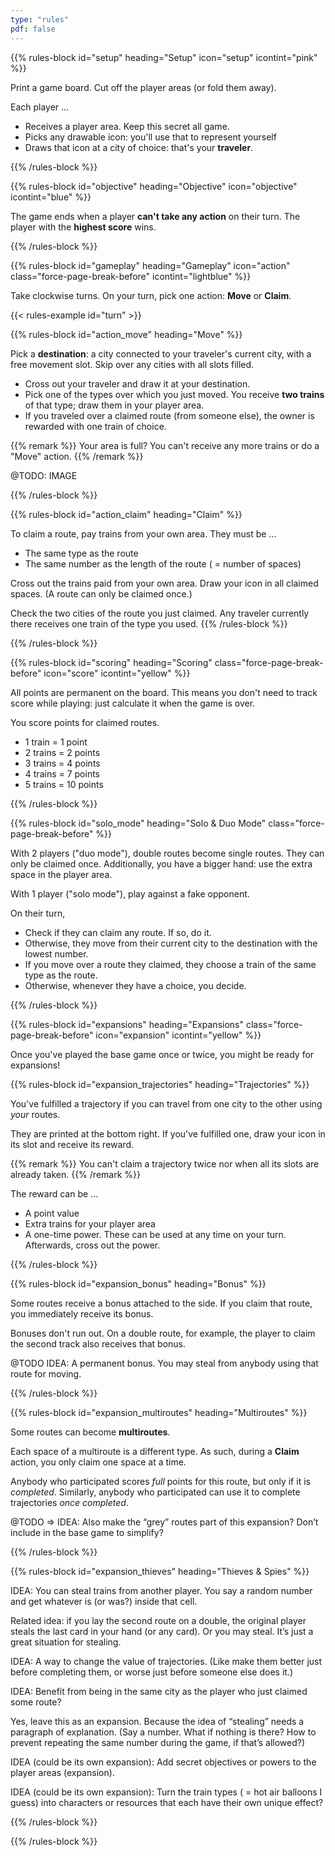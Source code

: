 ```yaml
---
type: "rules"
pdf: false
---
```


{{% rules-block id="setup" heading="Setup" icon="setup" icontint="pink" %}}

Print a game board. Cut off the player areas (or fold them away).

Each player ...

* Receives a player area. Keep this secret all game.
* Picks any drawable icon: you'll use that to represent yourself
* Draws that icon at a city of choice: that's your **traveler**.

{{% /rules-block %}}

{{% rules-block id="objective" heading="Objective" icon="objective" icontint="blue" %}}

The game ends when a player **can't take any action** on their turn. The player with the **highest score** wins.

{{% /rules-block %}}

{{% rules-block id="gameplay" heading="Gameplay" icon="action" class="force-page-break-before" icontint="lightblue" %}}

Take clockwise turns. On your turn, pick one action: **Move** or **Claim**.

{{< rules-example id="turn" >}}

{{% rules-block id="action_move" heading="Move" %}}

Pick a **destination**: a city connected to your traveler's current city, with a free movement slot. Skip over any cities with all slots filled.

* Cross out your traveler and draw it at your destination.
* Pick one of the types over which you just moved. You receive **two trains** of that type; draw them in your player area.
* If you traveled over a claimed route (from someone else), the owner is rewarded with one train of choice.

{{% remark %}}
Your area is full? You can't receive any more trains or do a "Move" action.
{{% /remark %}}

@TODO: IMAGE

{{% /rules-block %}}

{{% rules-block id="action_claim" heading="Claim" %}}

To claim a route, pay trains from your own area. They must be ...

* The same type as the route
* The same number as the length of the route ( = number of spaces)

Cross out the trains paid from your own area. Draw your icon in all claimed spaces. (A route can only be claimed once.)

Check the two cities of the route you just claimed. Any traveler currently there receives one train of the type you used.
{{% /rules-block %}}

{{% /rules-block %}}

{{% rules-block id="scoring" heading="Scoring" class="force-page-break-before" icon="score" icontint="yellow" %}}

All points are permanent on the board. This means you don't need to track score while playing: just calculate it when the game is over.

You score points for claimed routes.
* 1 train = 1 point
* 2 trains = 2 points
* 3 trains = 4 points
* 4 trains = 7 points
* 5 trains = 10 points

{{% /rules-block %}}

{{% rules-block id="solo_mode" heading="Solo & Duo Mode" class="force-page-break-before" %}}

With 2 players ("duo mode"), double routes become single routes. They can only be claimed once. Additionally, you have a bigger hand: use the extra space in the player area.

With 1 player ("solo mode"), play against a fake opponent. 

On their turn,
* Check if they can claim any route. If so, do it.
* Otherwise, they move from their current city to the destination with the lowest number.
* If you move over a route they claimed, they choose a train of the same type as the route.
* Otherwise, whenever they have a choice, you decide.

{{% /rules-block %}}

{{% rules-block id="expansions" heading="Expansions" class="force-page-break-before" icon="expansion" icontint="yellow" %}}

Once you've played the base game once or twice, you might be ready for expansions!

{{% rules-block id="expansion_trajectories" heading="Trajectories" %}}

You've fulfilled a trajectory if you can travel from one city to the other using _your_ routes.

They are printed at the bottom right. If you've fulfilled one, draw your icon in its slot and receive its reward. 

{{% remark %}}
You can't claim a trajectory twice nor when all its slots are already taken.
{{% /remark %}}

The reward can be ...
* A point value
* Extra trains for your player area
* A one-time power. These can be used at any time on your turn. Afterwards, cross out the power.

{{% /rules-block %}}

{{% rules-block id="expansion_bonus" heading="Bonus" %}}

Some routes receive a bonus attached to the side. If you claim that route, you immediately receive its bonus.

Bonuses don't run out. On a double route, for example, the player to claim the second track also receives that bonus.

@TODO IDEA: A permanent bonus. You may steal from anybody using that route for moving.

{{% /rules-block %}}

{{% rules-block id="expansion_multiroutes" heading="Multiroutes" %}}

Some routes can become **multiroutes**.

Each space of a multiroute is a different type. As such, during a **Claim** action, you only claim one space at a time. 

Anybody who participated scores _full_ points for this route, but only if it is _completed_. Similarly, anybody who participated can use it to complete trajectories _once completed_.

@TODO => IDEA: Also make the “grey” routes part of this expansion? Don’t include in the base game to simplify?

{{% /rules-block %}}

{{% rules-block id="expansion_thieves" heading="Thieves & Spies" %}}

IDEA: You can steal trains from another player. You say a random number and get whatever is (or was?) inside that cell.

Related idea: if you lay the second route on a double, the original player steals the last card in your hand (or any card). Or you may steal. It’s just a great situation for stealing.

IDEA: A way to change the value of trajectories. (Like make them better just before completing them, or worse just before someone else does it.)

IDEA: Benefit from being in the same city as the player who just claimed some route?

Yes, leave this as an expansion. Because the idea of “stealing” needs a paragraph of explanation. (Say a number. What if nothing is there? How to prevent repeating the same number during the game, if that’s allowed?)

IDEA (could be its own expansion): Add secret objectives or powers to the player areas (expansion).

IDEA (could be its own expansion): Turn the train types ( = hot air balloons I guess) into characters or resources that each have their own unique effect?

{{% /rules-block %}}

{{% /rules-block %}}





